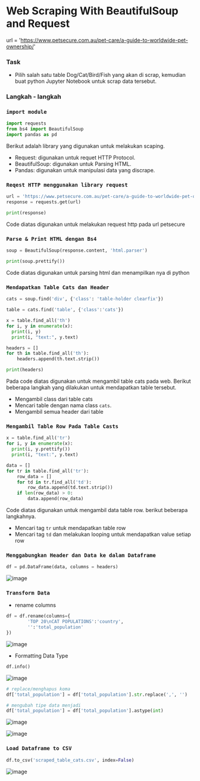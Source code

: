 # Web Scraping With BeautifulSoup and Request

url = 'https://www.petsecure.com.au/pet-care/a-guide-to-worldwide-pet-ownership/'

### Task
- Pilih salah satu table Dog/Cat/Bird/Fish yang akan di scrap, kemudian buat python Jupyter Notebook untuk scrap data tersebut.


### Langkah - langkah
### `import module`
```python
import requests
from bs4 import BeautifulSoup 
import pandas as pd 
```
Berikut adalah library yang digunakan untuk melakukan scaping.
- Request: digunakan untuk requet HTTP Protocol.
- BeautifulSoup: digunakan untuk Parsing HTML.
- Pandas: digunakan untuk manipulasi data yang discrape.

### `Reqest HTTP menggunakan library request`

```python
url = 'https://www.petsecure.com.au/pet-care/a-guide-to-worldwide-pet-ownership/'
response = requests.get(url)

print(response)
```
Code diatas digunakan untuk melakukan request http pada url petsecure

### `Parse & Print HTML dengan Bs4`
```python
soup = BeautifulSoup(response.content, 'html.parser')

print(soup.prettify())
```
Code diatas digunakan untuk parsing html dan menampilkan nya di python

### `Mendapatkan Table Cats dan Header`
```python
cats = soup.find('div', {'class': 'table-holder clearfix'})

table = cats.find('table', {'class':'cats'})

x = table.find_all('th')
for i, y in enumerate(x):
  print(i, y)
  print(i, "text:", y.text)

headers = []
for th in table.find_all('th'):
    headers.append(th.text.strip())

print(headers)
```

Pada code diatas digunakan untuk mengambil table cats pada web. Berikut beberapa langkah yang dilakukan untuk mendapatkan table tersebut.
- Mengambil class dari table cats
- Mencari table dengan nama class `cats`.
- Mengambil semua header dari table

### `Mengambil Table Row Pada Table Casts`
```python
x = table.find_all('tr')
for i, y in enumerate(x):
  print(i, y.prettify())
  print(i, "text:", y.text)

data = []
for tr in table.find_all('tr'):
    row_data = []
    for td in tr.find_all('td'):
        row_data.append(td.text.strip())
    if len(row_data) > 0:
        data.append(row_data)
```
Code diatas digunakan untuk mengambil data table row. berikut beberapa langkahnya.
- Mencari tag `tr` untuk mendapatkan table row
- Mencari tag `td` dan melakukan looping untuk mendapatkan value setiap row

### `Menggabungkan Header dan Data ke dalam Dataframe`
```python
df = pd.DataFrame(data, columns = headers)
```
![image](./image/dataframe_table_cats.png)

### `Transform Data`
- rename columns
```python
df = df.rename(columns={
        'TOP 20\nCAT POPULATIONS':'country',
        '':'total_population'
})
```
![image](./image/rename_columns.png)

- Formatting Data Type
```python
df.info()
```
![image](./image/data_info.png)
```python
# replace/menghapus koma
df['total_population'] = df['total_population'].str.replace(',', '') 

# mengubah tipe data menjadi
df['total_population'] = df['total_population'].astype(int) 
```

![image](./image/transformed_tada_info.png)

![image](./image/transformed_data.png)


### `Load Dataframe to CSV`
```python
df.to_csv('scraped_table_cats.csv', index=False)
```
![image](./image/csv_data.png)